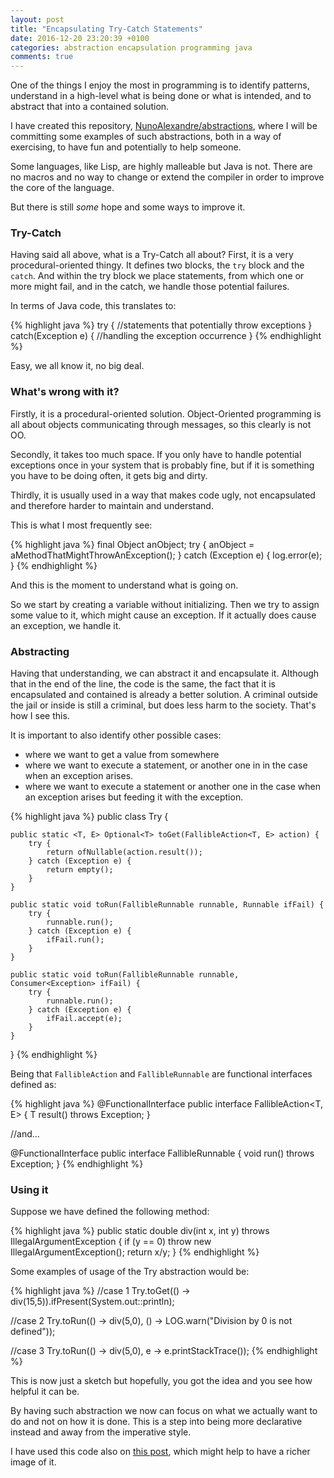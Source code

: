```yaml
---
layout: post
title: "Encapsulating Try-Catch Statements"
date: 2016-12-20 23:20:39 +0100
categories: abstraction encapsulation programming java
comments: true
---
```


One of the things I enjoy the most in programming is to identify patterns, understand in a high-level what is being done or what is intended, and to abstract that into a contained solution.

I have created this repository, [NunoAlexandre/abstractions](https://github.com/NunoAlexandre/abstractions), where I will be committing some examples of such abstractions, both in a way of exercising, to have fun and potentially to help someone.

Some languages, like Lisp, are highly malleable but Java is not. There are no macros and no way to change or extend the compiler in order to improve the core of the language.

But there is still _some_ hope and some ways to improve it. 

### Try-Catch

Having said all above, what is a Try-Catch all about? 
First, it is a very procedural-oriented thingy.
It defines two blocks, the ```try``` block and the ```catch```.
And within the try block we place statements, from which one or more might fail, and in the catch, we handle those potential failures.

In terms of Java code, this translates to:

{% highlight java %}
try {
     //statements that potentially throw exceptions
}
catch(Exception e)‏ {
     //handling the exception occurrence
}
{% endhighlight %}


Easy, we all know it, no big deal.


### What's wrong with it?

Firstly, it is a procedural-oriented solution. Object-Oriented programming is all about objects communicating through messages, so this clearly is not OO.

Secondly, it takes too much space. 
If you only have to handle potential exceptions once in your system that is probably fine, but if it is something you have to be doing often, it gets big and dirty.

Thirdly, it is usually used in a way that makes code ugly, not encapsulated and therefore harder to maintain and understand.


This is what I most frequently see:

{% highlight java %}
final Object anObject;
try {
   anObject = aMethodThatMightThrowAnException();
} catch (Exception e) {
   log.error(e);
}
{% endhighlight %}



And this is the moment to understand what is going on.

So we start by creating a variable without initializing.
Then we try to assign some value to it, which might cause an exception.
If it actually does cause an exception, we handle it.

### Abstracting

Having that understanding, we can abstract it and encapsulate it. Although that in the end of the line, the code is the same, the fact that it is encapsulated and contained is already a better solution.
A criminal outside the jail or inside is still a criminal, but does less harm to the society. That's how I see this.

It is important to also identify other possible cases:

* where we want to get a value from somewhere
* where we want to execute a statement, or another one in in the case when an exception arises.
* where we want to execute a statement or another one in the case when an exception arises but feeding it with the exception.


{% highlight java %}
public class Try {

    public static <T, E> Optional<T> toGet(FallibleAction<T, E> action) {
        try {
            return ofNullable(action.result());
        } catch (Exception e) {
            return empty();
        }
    }

    public static void toRun(FallibleRunnable runnable, Runnable ifFail) {
        try {
            runnable.run();
        } catch (Exception e) {
            ifFail.run();
        }
    }

    public static void toRun(FallibleRunnable runnable, Consumer<Exception> ifFail) {
        try {
            runnable.run();
        } catch (Exception e) {
            ifFail.accept(e);
        }
    }
}
{% endhighlight %} 



Being that ```FallibleAction``` and ```FallibleRunnable``` are functional interfaces defined as:


{% highlight java %}
@FunctionalInterface
public interface FallibleAction<T, E> {
    T result() throws Exception;
}

//and...

@FunctionalInterface
public interface FallibleRunnable {
    void run() throws Exception;
}
{% endhighlight %} 


### Using it

Suppose we have defined the following method:

{% highlight java %}
public static double div(int x, int y) throws IllegalArgumentException {
   if (y == 0) throw new IllegalArgumentException();
   return x/y;
}
{% endhighlight %}


Some examples of usage of the Try abstraction would be:

{% highlight java %}
//case 1
Try.toGet(() -> div(15,5)).ifPresent(System.out::println);

//case 2
Try.toRun(() -> div(5,0), () -> LOG.warn("Division by 0 is not defined"));

//case 3
Try.toRun(() -> div(5,0), e -> e.printStackTrace());
{% endhighlight %} 


This is now just a sketch but hopefully, you got the idea and you see how helpful it can be.

By having such abstraction we now can focus on what we actually want to do and not on how it is done. This is a step into being more declarative instead and away from the imperative style.

I have used this code also on [this post](/2016/09/16/love-the-lambda), which might help to have a richer image of it.
